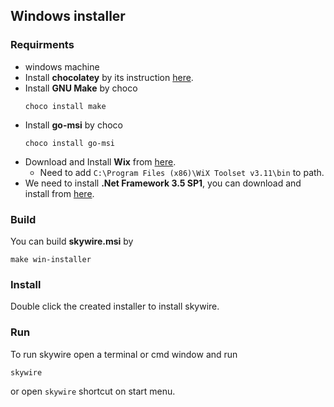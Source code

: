 ## Windows installer

### Requirments
- windows machine
- Install **chocolatey** by its instruction [here](https://chocolatey.org/install).
- Install **GNU Make** by choco
  ```
  choco install make
  ```
- Install **go-msi** by choco
  ```
  choco install go-msi
  ```
- Download and Install **Wix** from [here](https://github.com/wixtoolset/wix3/releases/tag/wix3112rtm).
  - Need to add `C:\Program Files (x86)\WiX Toolset v3.11\bin` to path.
- We need to install **.Net Framework 3.5 SP1**, you can download and install from [here](https://dotnet.microsoft.com/en-us/download/dotnet-framework/thank-you/net35-sp1-web-installer).

### Build
You can build **skywire.msi** by
```
make win-installer
```

### Install
Double click the created installer to install skywire.

### Run
To run skywire open a terminal or cmd window and run
```
skywire
```
or open `skywire` shortcut on start menu.
